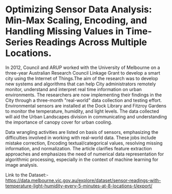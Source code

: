 # Optimizing Sensor Data Analysis: Min-Max Scaling, Encoding, and Handling Missing Values in Time-Series Readings Across Multiple Locations.

In 2012, Council and ARUP worked with the University of Melbourne on a three-year Australian Research Council Linkage Grant to develop a smart city using the Internet of Things.The aim of the research was to develop new systems and algorithms that can help City administrators remotely monitor, understand and interpret real time information on urban environments. The researchers are now implementing their findings in the City through a three-month "real-world" data collection and testing effort. Environmental sensors are installed at the Dock Library and Fitzroy Gardens to monitor the temperature, humidity, and light levels. The data collected will aid the Urban Landscapes division in communicating and understanding the importance of canopy cover for urban cooling.

Data wrangling activities are listed on basis of sensors, emphasizing the difficulties involved in working with real-world data. These jobs include mistake correction, Encoding textual/categorical values, resolving missing information, and normalization. The article clarifies feature extraction approaches and emphasizes the need of numerical data representation for algorithmic processing, especially in the context of machine learning for image analysis.

Link to the Dataset:- https://data.melbourne.vic.gov.au/explore/dataset/sensor-readings-with-temperature-light-humidity-every-5-minutes-at-8-locations-t/export/

